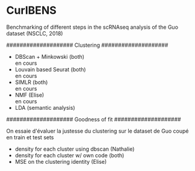 # CurIBENS

Benchmarking of different steps in the scRNAseq analysis of the Guo dataset (NSCLC, 2018)

####################
Clustering
####################

- DBScan + Minkowski (both)       
en cours
- Louvain based Seurat (both)     
en cours
- SIMLR (both)      
en cours
- NMF (Elise)     
en cours
- LDA (semantic analysis)

####################
Goodness of fit
####################

On essaie d'évaluer la justesse du clustering sur le dataset de Guo coupé en train et test sets
- density for each cluster using dbscan (Nathalie)
- density for each cluster w/ own code (both)
- MSE on the clustering identity (Elise)
